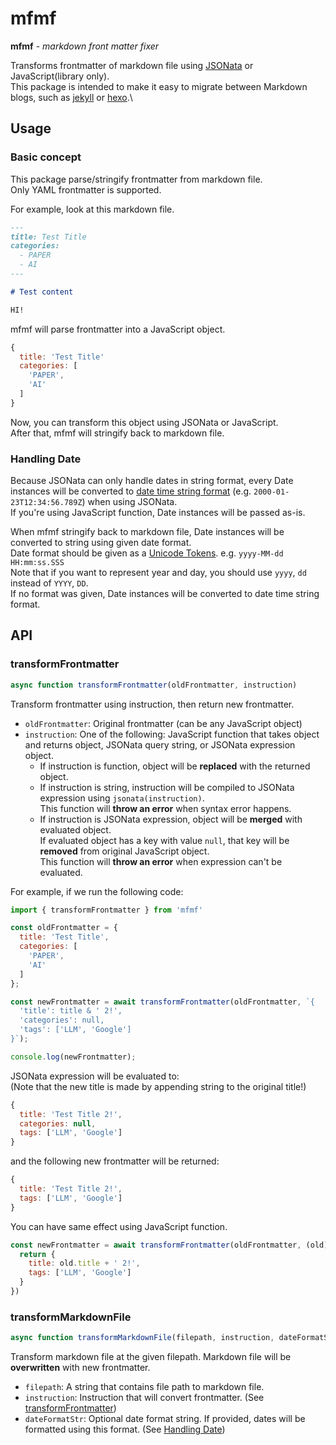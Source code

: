 # mfmf

**mfmf** - *markdown front matter fixer*

Transforms frontmatter of markdown file using [JSONata](https://docs.jsonata.org/overview.html) or JavaScript(library only).  
This package is intended to make it easy to migrate between Markdown blogs, such as [jekyll](https://jekyllrb.com/) or [hexo](https://hexo.io/docs/).\

## Usage

### Basic concept

This package parse/stringify frontmatter from markdown file.  
Only YAML frontmatter is supported.

For example, look at this markdown file.

```md
---
title: Test Title
categories:
  - PAPER
  - AI
---

# Test content

HI!
```

mfmf will parse frontmatter into a JavaScript object.

```javascript
{
  title: 'Test Title'
  categories: [
    'PAPER',
    'AI'
  ]
}
```

Now, you can transform this object using JSONata or JavaScript.  
After that, mfmf will stringify back to markdown file.

### Handling Date

Because JSONata can only handle dates in string format, every Date instances will be converted to [date time string format](https://developer.mozilla.org/en-US/docs/Web/JavaScript/Reference/Global_Objects/Date#date_time_string_format) (e.g. `2000-01-23T12:34:56.789Z`) when using JSONata.  
If you're using JavaScript function, Date instances will be passed as-is.

When mfmf stringify back to markdown file, Date instances will be converted to string using given date format.  
Date format should be given as a [Unicode Tokens](https://date-fns.org/v4.1.0/docs/format). e.g. `yyyy-MM-dd HH:mm:ss.SSS`  
Note that if you want to represent year and day, you should use `yyyy`, `dd` instead of `YYYY`, `DD`.  
If no format was given, Date instances will be converted to date time string format.

## API

### transformFrontmatter

```typescript
async function transformFrontmatter(oldFrontmatter, instruction)
```

Transform frontmatter using instruction, then return new frontmatter.

- `oldFrontmatter`: Original frontmatter (can be any JavaScript object)
- `instruction`: One of the following: JavaScript function that takes object and returns object, JSONata query string, or JSONata expression object.
  - If instruction is function, object will be **replaced** with the returned object.
  - If instruction is string, instruction will be compiled to JSONata expression using `jsonata(instruction)`.  
    This function will **throw an error** when syntax error happens.
  - If instruction is JSONata expression, object will be **merged** with evaluated object.  
    If evaluated object has a key with value `null`, that key will be **removed** from original JavaScript object.  
    This function will **throw an error** when expression can't be evaluated.

For example, if we run the following code:

```javascript
import { transformFrontmatter } from 'mfmf'

const oldFrontmatter = {
  title: 'Test Title',
  categories: [
    'PAPER',
    'AI'
  ]
};

const newFrontmatter = await transformFrontmatter(oldFrontmatter, `{
  'title': title & ' 2!',
  'categories': null,
  'tags': ['LLM', 'Google']
}`);

console.log(newFrontmatter);
```

JSONata expression will be evaluated to:  
(Note that the new title is made by appending string to the original title!)

```javascript
{
  title: 'Test Title 2!',
  categories: null,
  tags: ['LLM', 'Google']
}
```

and the following new frontmatter will be returned:

```javascript
{
  title: 'Test Title 2!',
  tags: ['LLM', 'Google']
}
```

You can have same effect using JavaScript function.

```javascript
const newFrontmatter = await transformFrontmatter(oldFrontmatter, (old) => {
  return {
    title: old.title + ' 2!',
    tags: ['LLM', 'Google']
  }
})
```

### transformMarkdownFile

```typescript
async function transformMarkdownFile(filepath, instruction, dateFormatStr?)
```

Transform markdown file at the given filepath. Markdown file will be **overwritten** with new frontmatter.

- `filepath`: A string that contains file path to markdown file.
- `instruction`: Instruction that will convert frontmatter. (See [transformFrontmatter](#transformfrontmatter))
- `dateFormatStr`: Optional date format string. If provided, dates will be formatted using this format. (See [Handling Date](#handling-date))
